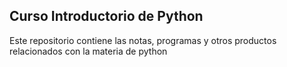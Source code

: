 ## Curso Introductorio de Python

Este repositorio contiene las notas, programas y otros productos relacionados con la materia de python





